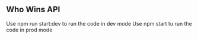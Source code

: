 ## Who Wins API

Use npm run start:dev to run the code in dev mode
Use npm start tu run the code in prod mode